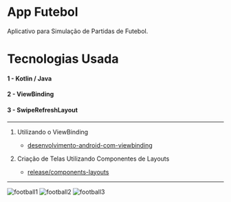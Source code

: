 # App Futebol
Aplicativo para Simulação de Partidas de Futebol.

# Tecnologias Usada

#### 1 - Kotlin / Java
#### 2 - ViewBinding
#### 3 - SwipeRefreshLayout
--------------------------------------------------------------------------------------------------------------------
1. Utilizando o ViewBinding
    - [desenvolvimento-android-com-viewbinding](https://github.com/joaoboscocordeiro/AppFootball)

2. Criação de Telas Utilizando Componentes de Layouts
    - [release/components-layouts](https://github.com/joaoboscocordeiro/AppFootball/tree/release/components-layouts)
--------------------------------------------------------------------------------------------------------------------
![football1](https://user-images.githubusercontent.com/59378910/178547631-fd3c7e91-b3ab-4122-99dc-982a012a1045.gif)
![football2](https://user-images.githubusercontent.com/59378910/178547649-4eeb187a-41ee-4dff-ad73-dd1e5daeaace.gif)
![football3](https://user-images.githubusercontent.com/59378910/178549799-2122a320-8c69-4b1d-bbb5-80ca93a1657d.gif)